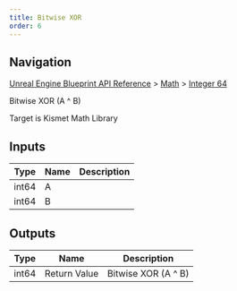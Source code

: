 ```yaml
---
title: Bitwise XOR
order: 6
---
```

## Navigation

[Unreal Engine Blueprint API Reference](https://dev.epicgames.com/documentation/en-us/unreal-engine/BlueprintAPI) > [Math](https://dev.epicgames.com/documentation/en-us/unreal-engine/BlueprintAPI/Math) > [Integer 64](https://dev.epicgames.com/documentation/en-us/unreal-engine/BlueprintAPI/Math/Integer64)

Bitwise XOR (A ^ B)

Target is Kismet Math Library

## Inputs

| Type | Name | Description |
| --- | --- | --- |
| int64 | A |  |
| int64 | B |  |

## Outputs

| Type | Name | Description |
| --- | --- | --- |
| int64 | Return Value | Bitwise XOR (A ^ B) |
